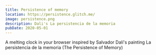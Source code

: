 ```yaml
---
title: Persistence of memory
location: https://persistence.glitch.me/
image: persistence.png
description: Dali's La persistencia de la memoria
pubDate: 2020-05-01
---
```

A melting clock in your browser inspired by Salvador Dalí's painting La persistencia de la memoria (The Persistence of Memory)